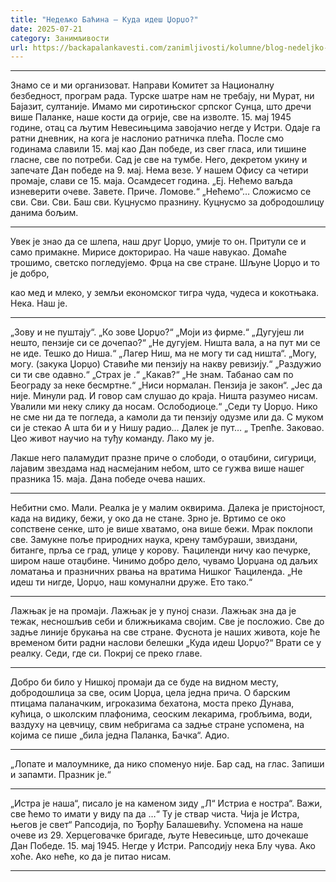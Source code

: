 ```yaml
---
title: "Недељко Баћина – Куда идеш Џорџо?"
date: 2025-07-21
category: Занимљивости
url: https://backapalankavesti.com/zanimljivosti/kolumne/blog-nedeljko-bacina/nedeljko-bacina-kuda-ides-dzordzo/
---
```


***
Знамо се и ми организоват. Направи Комитет за Националну
безбедност, програм рада. Турске шатре нам не требају,
ни Мурат, ни Бајазит, султаније.
Имамо ми сиротињског српског Сунца, што дречи више Паланке,
наше кости да огрије, све на изволте.
15. мај 1945 године, отац са љутим Невесињцима
завојачио негде у Истри. Одаје га ратни дневник,
на кога је наслонио ратничка плећа.
После смо годинама славили 15. мај као Дан победе,
из свег гласа, или тишине гласне, све по потреби.
Сад је све на тумбе. Него, декретом укину
и запечате Дан победе на 9. мај. Нема везе.
У нашем Офису са четири промаје, слави се 15. маја.
Осамдесет година.
„Еј. Нећемо ваљда изневерити очеве. Завете. Приче.
Ломове.“ „Нећемо“…
Сложисмо се сви. Сви. Сви. Баш сви.
Куцнусмо празнину. Куцнусмо за добродошлицу
данима бољим.
***
Увек је знао да се шлепа, наш друг Џорџо,
умије то он. Притули се и само примакне.
Мирисе докторирао. На чаше навукао.
Домаће трошимо, светско погледујемо.
Фрца на све стране. Шљуне Џорџо и то је добро,

као мед и млеко, у земљи економског тигра
чуда, чудеса и кокотњака.
Нека. Наш је.
***
„Зову и не пуштају“.
„Ко зове Џорџо?“
„Моји из фирме.“
„Дугујеш ли нешто, пензије си се дочепао?“
„Не дугујем. Ништа вала, а на пут ми се не иде.
Тешко до Ниша.“
„Лагер Ниш, ма не могу ти сад ништа“.
„Могу, могу. (закука Џорџо)
Ставиће ми пензију на накву ревизију.“
„Раздужио си ти све одавно.“
„Страх је .“ „Какав?“
„Не знам. Табанао сам по Београду за неке
бесмртне.“
„Ниси нормалан. Пензија је закон“.
„Јес да није. Минули рад. И говор сам слушао до краја.
Ништа разумео нисам. Увалили ми неку слику да носам.
Ослободиоце.“
„Седи ту Џорџо. Нико не сме ни да те погледа, а камоли
да ти пензију одузме или да. С муком си је стекао
А шта би и у Нишу радио… Далек је пут… „
Трепће.
Заковао.
Цео живот научио на туђу команду. Лако му је.

Лакше него паламудит празне приче о слободи,
о отаџбини, сигурици, лајавим звездама над
насмејаним небом, што се гужва више нашег празника
15. маја. Дана победе очева наших.
***
Небитни смо. Мали. Реалка је у малим оквирима.
Далека је пристојност, када на видику, бежи,
у око да не стане. Зрно је.
Вртимо се око сопствене сенке, што је више хватамо,
она више бежи. Мрак поклопи све.
Замукне поље природних наука, крену тамбураши,
звиздани, битанге, прља се град, улице у корову.
Ћациленди ничу као печурке, широм наше отаџбине.
Чинимо добро дело, чувамо Џорџана од даљих
ломатања и празничних рвања на вратима Нишког Ћациленда.
„Не идеш ти нигде, Џорџо, наш комунални друже.
Ето тако.“
***
Лажњак је на промаји. Лажњак је у пуној снази.
Лажњак зна да је тежак, несношљив себи
и ближњикама својим. Све је посложио.
Све до задње линије брукања на све стране.
Фуснота је наших живота, које ће временом
бити радни наслови белешки
„Куда идеш Џорџо?“
Врати се у реалку. Седи, где си. Покриј се преко главе.
***

Добро би било у Нишкој промаји
да се буде на видном месту, добродошлица
за све, осим Џорџа, цела једна прича.
О барским птицама паланачким, игроказима
бехатона, моста преко Дунава, кућица,
о школским плафонима, сеоским лекарима,
гробљима, води, ваздуху на цевчицу,
свим небригама са задње стране успомена,
на којима се пише „била једна Паланка, Бачка“.
Адио.
***
„Лопате и малоумнике, да нико споменуо није.
Бар сад, на глас. Запиши и запамти. Празник је.“
***
„Истра је наша“, писало је на каменом зиду
„Л“ Истриа е ностра“.
Важи, све ћемо то имати у виду па да …“
Ту је ствар чиста.
Чија је Истра, његов је свет“
Рапсодија, по Ђорђу Балашевићу.
Успомена на наше очеве из 29. Херцеговачке
бригаде, љуте Невесињце, што дочекаше Дан Победе.
15. мај 1945. Негде у Истри.
Рапсодију нека Блу чува.
Ако хоће.
Ако неће, ко да је питао нисам.
***
